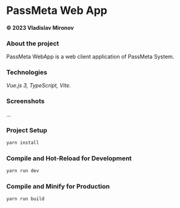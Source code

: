 # PassMeta Web App
#### © 2023 Vladislav Mironov


### About the project
PassMeta WebApp is a web client application of PassMeta System.

### Technologies
*Vue.js 3, TypeScript, Vite.*

### Screenshots

...


### Project Setup

```sh
yarn install
```

### Compile and Hot-Reload for Development

```sh
yarn run dev
```

### Compile and Minify for Production

```sh
yarn run build
```

